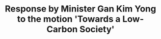 ---
layout: post
title: "Response by Minister Gan Kim Yong to the motion 'Towards a Low-Carbon Society'"
file_url: https://www.mti.gov.sg/Newsroom/Speeches/2022/01/Response-by-Minister-Gan-Kim-Yong-to-the-motion-Towards-a-Low-Carbon-Society
---